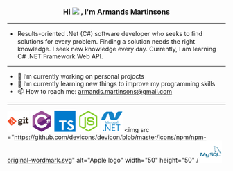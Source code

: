
### <p align="center"> Hi <img src ="https://raw.githubusercontent.com/MartinHeinz/Martinheinz/master/wave.gif" width="40pix"> , I'm Armands Martinsons

--- 
  
* Results-oriented .Net (C#) software developer who seeks to ﬁnd solutions for every problem. Finding a solution needs the right knowledge. I seek new knowledge every day.      Currently, I am learning C# .NET Framework Web API.
---

- 🔭 I’m currently working on personal projocts
- 🌱 I’m currently learning new things to improve my programming skills
- 📫 How to reach me: armands.martinsons@gmail.com

---

<img src ="https://github.com/devicons/devicon/blob/master/icons/git/git-original-wordmark.svg" alt="Git logo" width="50" height="50" /> <img src ="https://github.com/devicons/devicon/blob/master/icons/csharp/csharp-original.svg" alt="cSharp logo" width="50" height="50" /> <img src ="https://github.com/devicons/devicon/blob/master/icons/typescript/typescript-original.svg" alt="TypeScript logo" width="50" height="50" /> <img src ="https://github.com/devicons/devicon/blob/master/icons/nodejs/nodejs-original.svg" alt="NodeJs logo" width="50" height="50" /> <img src ="https://github.com/devicons/devicon/blob/master/icons/dot-net/dot-net-plain-wordmark.svg" alt="DotNet logo" width="50" height="50" /> <img src ="https://github.com/devicons/devicon/blob/master/icons/npm/npm-original-wordmark.svg" alt="Apple logo" width="50" height="50" / <img src ="https://github.com/devicons/devicon/blob/master/icons/mysql/mysql-plain-wordmark.svg" alt="Apple logo" width="50" height="50" />

